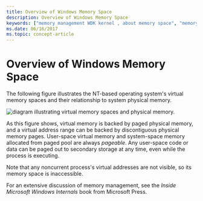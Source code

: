 ```yaml
---
title: Overview of Windows Memory Space
description: Overview of Windows Memory Space
keywords: ["memory management WDK kernel , about memory space", "memory space WDK kernel", "physical memory WDK kernel", "virtual memory WDK kernel"]
ms.date: 06/16/2017
ms.topic: concept-article
---
```


# Overview of Windows Memory Space





The following figure illustrates the NT-based operating system's virtual memory spaces and their relationship to system physical memory.

![diagram illustrating virtual memory spaces and physical memory.](images/16vrtmem.gif)

As this figure shows, virtual memory is backed by paged physical memory, and a virtual address range can be backed by discontiguous physical memory pages. User-space virtual memory and system-space memory allocated from paged pool are always *pageable*. Any user-space code or data can be paged out to secondary storage at any time, even while the process is executing.

Note that any noncurrent process's virtual addresses are not visible, so its memory space is inaccessible.

For an extensive discussion of memory management, see the *Inside Microsoft Windows Internals* book from Microsoft Press.

 

 




